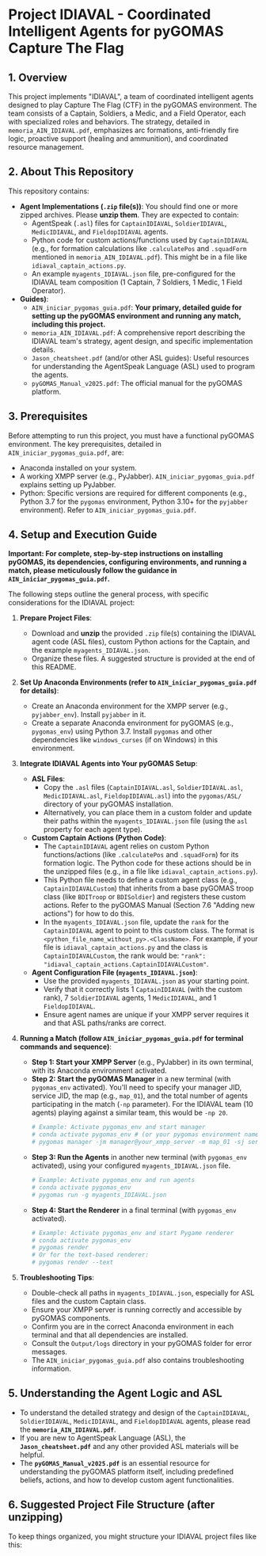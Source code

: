 # Project IDIAVAL - Coordinated Intelligent Agents for pyGOMAS Capture The Flag

## 1. Overview
This project implements "IDIAVAL", a team of coordinated intelligent agents designed to play Capture The Flag (CTF) in the pyGOMAS environment. The team consists of a Captain, Soldiers, a Medic, and a Field Operator, each with specialized roles and behaviors. The strategy, detailed in `memoria_AIN_IDIAVAL.pdf`, emphasizes arc formations, anti-friendly fire logic, proactive support (healing and ammunition), and coordinated resource management.

## 2. About This Repository
This repository contains:
* **Agent Implementations (`.zip` file(s))**: You should find one or more zipped archives. Please **unzip them**. They are expected to contain:
    * AgentSpeak (`.asl`) files for `CaptainIDIAVAL`, `SoldierIDIAVAL`, `MedicIDIAVAL`, and `FieldopIDIAVAL` agents.
    * Python code for custom actions/functions used by `CaptainIDIAVAL` (e.g., for formation calculations like `.calculatePos` and `.squadForm` mentioned in `memoria_AIN_IDIAVAL.pdf`). This might be in a file like `idiaval_captain_actions.py`.
    * An example `myagents_IDIAVAL.json` file, pre-configured for the IDIAVAL team composition (1 Captain, 7 Soldiers, 1 Medic, 1 Field Operator).
* **Guides)**:
    * `AIN_iniciar_pygomas_guia.pdf`: **Your primary, detailed guide for setting up the pyGOMAS environment and running any match, including this project.**
    * `memoria_AIN_IDIAVAL.pdf`: A comprehensive report describing the IDIAVAL team's strategy, agent design, and specific implementation details.
    * `Jason_cheatsheet.pdf` (and/or other ASL guides): Useful resources for understanding the AgentSpeak Language (ASL) used to program the agents.
    * `pyGOMAS_Manual_v2025.pdf`: The official manual for the pyGOMAS platform.

## 3. Prerequisites
Before attempting to run this project, you must have a functional pyGOMAS environment. The key prerequisites, detailed in `AIN_iniciar_pygomas_guia.pdf`, are:
* Anaconda installed on your system.
* A working XMPP server (e.g., PyJabber). `AIN_iniciar_pygomas_guia.pdf` explains setting up PyJabber.
* Python: Specific versions are required for different components (e.g., Python 3.7 for the `pygomas` environment, Python 3.10+ for the `pyjabber` environment). Refer to `AIN_iniciar_pygomas_guia.pdf`.

## 4. Setup and Execution Guide

**Important: For complete, step-by-step instructions on installing pyGOMAS, its dependencies, configuring environments, and running a match, please meticulously follow the guidance in `AIN_iniciar_pygomas_guia.pdf`.**

The following steps outline the general process, with specific considerations for the IDIAVAL project:

1.  **Prepare Project Files**:
    * Download and **unzip** the provided `.zip` file(s) containing the IDIAVAL agent code (ASL files), custom Python actions for the Captain, and the example `myagents_IDIAVAL.json`.
    * Organize these files. A suggested structure is provided at the end of this README.

2.  **Set Up Anaconda Environments (refer to `AIN_iniciar_pygomas_guia.pdf` for details)**:
    * Create an Anaconda environment for the XMPP server (e.g., `pyjabber_env`). Install `pyjabber` in it.
    * Create a separate Anaconda environment for pyGOMAS (e.g., `pygomas_env`) using Python 3.7. Install `pygomas` and other dependencies like `windows_curses` (if on Windows) in this environment.

3.  **Integrate IDIAVAL Agents into Your pyGOMAS Setup**:
    * **ASL Files**:
        * Copy the `.asl` files (`CaptainIDIAVAL.asl`, `SoldierIDIAVAL.asl`, `MedicIDIAVAL.asl`, `FieldopIDIAVAL.asl`) into the `pygomas/ASL/` directory of your pyGOMAS installation.
        * Alternatively, you can place them in a custom folder and update their paths within the `myagents_IDIAVAL.json` file (using the `asl` property for each agent type).
    * **Custom Captain Actions (Python Code)**:
        * The `CaptainIDIAVAL` agent relies on custom Python functions/actions (like `.calculatePos` and `.squadForm`) for its formation logic. The Python code for these actions should be in the unzipped files (e.g., in a file like `idiaval_captain_actions.py`).
        * This Python file needs to define a custom agent class (e.g., `CaptainIDIAVALCustom`) that inherits from a base pyGOMAS troop class (like `BDITroop` or `BDISoldier`) and registers these custom actions. Refer to the pyGOMAS Manual (Section 7.6 "Adding new actions") for how to do this.
        * In the `myagents_IDIAVAL.json` file, update the `rank` for the `CaptainIDIAVAL` agent to point to this custom class. The format is `<python_file_name_without_py>.<ClassName>`. For example, if your file is `idiaval_captain_actions.py` and the class is `CaptainIDIAVALCustom`, the rank would be: `"rank": "idiaval_captain_actions.CaptainIDIAVALCustom"`.
    * **Agent Configuration File (`myagents_IDIAVAL.json`)**:
        * Use the provided `myagents_IDIAVAL.json` as your starting point.
        * Verify that it correctly lists 1 `CaptainIDIAVAL` (with the custom rank), 7 `SoldierIDIAVAL` agents, 1 `MedicIDIAVAL`, and 1 `FieldopIDIAVAL`.
        * Ensure agent names are unique if your XMPP server requires it and that ASL paths/ranks are correct.

4.  **Running a Match (follow `AIN_iniciar_pygomas_guia.pdf` for terminal commands and sequence)**:
    * **Step 1: Start your XMPP Server** (e.g., PyJabber) in its own terminal, with its Anaconda environment activated.
    * **Step 2: Start the pyGOMAS Manager** in a new terminal (with `pygomas_env` activated). You'll need to specify your manager JID, service JID, the map (e.g., `map_01`), and the total number of agents participating in the match (`-np` parameter). For the IDIAVAL team (10 agents) playing against a similar team, this would be `-np 20`.
        ```bash
        # Example: Activate pygomas_env and start manager
        # conda activate pygomas_env # (or your pygomas environment name)
        # pygomas manager -jm manager@your_xmpp_server -m map_01 -sj service@your_xmpp_server -np 20
        ```
    * **Step 3: Run the Agents** in another new terminal (with `pygomas_env` activated), using your configured `myagents_IDIAVAL.json` file.
        ```bash
        # Example: Activate pygomas_env and run agents
        # conda activate pygomas_env
        # pygomas run -g myagents_IDIAVAL.json
        ```
    * **Step 4: Start the Renderer** in a final terminal (with `pygomas_env` activated).
        ```bash
        # Example: Activate pygomas_env and start Pygame renderer
        # conda activate pygomas_env
        # pygomas render
        # Or for the text-based renderer:
        # pygomas render --text
        ```

5.  **Troubleshooting Tips**:
    * Double-check all paths in `myagents_IDIAVAL.json`, especially for ASL files and the custom Captain class.
    * Ensure your XMPP server is running correctly and accessible by pyGOMAS components.
    * Confirm you are in the correct Anaconda environment in each terminal and that all dependencies are installed.
    * Consult the `Output/logs` directory in your pyGOMAS folder for error messages.
    * The `AIN_iniciar_pygomas_guia.pdf` also contains troubleshooting information.

## 5. Understanding the Agent Logic and ASL
* To understand the detailed strategy and design of the `CaptainIDIAVAL`, `SoldierIDIAVAL`, `MedicIDIAVAL`, and `FieldopIDIAVAL` agents, please read the **`memoria_AIN_IDIAVAL.pdf`**.
* If you are new to AgentSpeak Language (ASL), the **`Jason_cheatsheet.pdf`** and any other provided ASL materials will be helpful.
* The **`pyGOMAS_Manual_v2025.pdf`** is an essential resource for understanding the pyGOMAS platform itself, including predefined beliefs, actions, and how to develop custom agent functionalities.

## 6. Suggested Project File Structure (after unzipping)
To keep things organized, you might structure your IDIAVAL project files like this:
